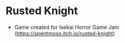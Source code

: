 # Rusted Knight
- Game created for Isekai Horror Game Jam (https://spentmoss.itch.io/rusted-knight)
